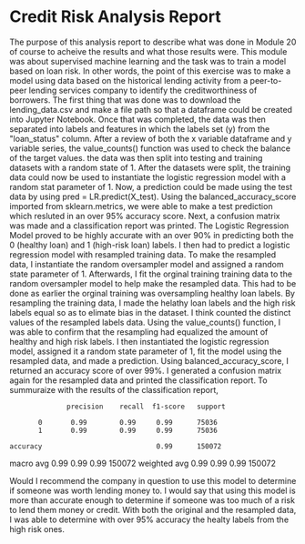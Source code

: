 # Credit Risk Analysis Report
The purpose of this analysis report to describe what was done in Module 20 of course to acheive the results and what those results were. This module was about supervised machine learning and the task was to train a model based on loan risk. In other words, the point of this exercise was to make a model using data based on the historical lending activity from a peer-to-peer lending services company to identify the creditworthiness of borrowers. The first thing that was done was to download the lending_data.csv and make a file path so that a dataframe could be created into Jupyter Notebook. Once that was completed, the data was then separated into labels and features in which the labels set (y) from the "loan_status" column. After a review of both the x variable dataframe and y variable series, the value_counts() function was used to check the balance of the target values. the data was then split into testing and training datasets with a random state of 1. After the datasets were split, the training data could now be used to instantiate the logistic regression model with a random stat parameter of 1. Now, a prediction could be made using the test data by using pred = LR.predict(X_test). Using the balanced_accuracy_score imported from sklearn.metrics, we were able to make a test prediction which resluted in an over 95% accuracy score. Next, a confusion matrix was made and a classification report was printed. The Logistic Regression Model proved to be highly accurate with an over 90% in predicting both the 0 (healthy loan) and 1 (high-risk loan) labels. I then had to predict a logistic regression model with resampled training data. To make the resampled data, I instantiate the random oversampler model and assigned a random state parameter of 1. Afterwards, I fit the orginal training training data to the random oversampler model to help make the resampled data. This had to be done as earlier the orginal training was oversampling healthy loan labels. By resampling the training data, I made the helathy loan labels and the high risk labels equal so as to elimate bias in the dataset. I think counted the distinct values of the resampled labels data. Using the value_counts() function, I was able to confirm that the resampling had equalized the amount of healthy and high risk labels. I then instantiated the logistic regression model, assigned it a random state parameter of 1, fit the model using the resampled data, and made a prediction. Using balanced_accuracy_score, I returned an accuracy score of over 99%. I generated a confusion matrix again for the resampled data and printed the classification report. 
To summuraize with the results of the classification report, 

                  precision    recall  f1-score   support

           0       0.99        0.99     0.99      75036
           1       0.99        0.99     0.99      75036

    accuracy                            0.99      150072
   macro avg       0.99        0.99     0.99      150072
weighted avg       0.99        0.99     0.99      150072

Would I recommend the company in question to use this model to determine if someone was worth lending money to. I would say that using this model is more than accurate enough to determine if someone was too much of a risk to lend them money or credit. With both the original and the resampled data, I was able to determine with over 95% accuracy the healty labels from the high risk ones.
